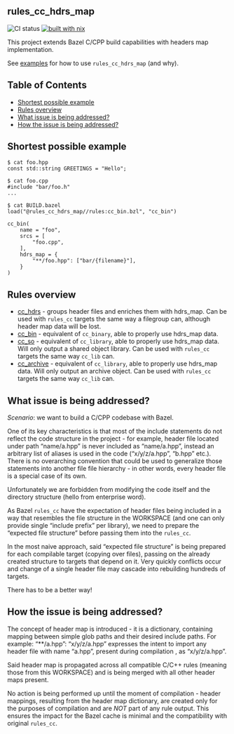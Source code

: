 rules_cc_hdrs_map
---
![CI status](https://github.com/AleksanderGondek/rules_cc_hdrs_map/actions/workflows/ci.yaml/badge.svg) [![built with nix](https://builtwithnix.org/badge.svg)](https://builtwithnix.org)

This project extends Bazel C/CPP build capabilities with headers map implementation. 

See [examples](/examples) for how to use `rules_cc_hdrs_map` (and why).

## Table of Contents
- [Shortest possible example](#shortest-possible-example)
- [Rules overview](#rules-overview)
- [What issue is being addressed?](#what-issue-is-being-addressed)
- [How the issue is being addressed?](#how-the-issue-is-being-addressed)

## Shortest possible example

```
$ cat foo.hpp
const std::string GREETINGS = "Hello";

$ cat foo.cpp
#include "bar/foo.h"
...

$ cat BUILD.bazel
load("@rules_cc_hdrs_map//rules:cc_bin.bzl", "cc_bin")

cc_bin(
    name = "foo",
    srcs = [
        "foo.cpp",
    ],
    hdrs_map = {
        "**/foo.hpp": ["bar/{filename}"],
    }
)

```

## Rules overview

* [cc_hdrs](/docs/cc_hdrs_docs.md) - groups header files and enriches them with hdrs_map. Can be used with `rules_cc` targets the same way a filegroup can, although header map data will be lost.
* [cc_bin](/docs/cc_bin_docs.md) - equivalent of `cc_binary`, able to properly use hdrs_map data.
* [cc_so](/docs/cc_so_docs.md) - equivalent of `cc_library`, able to properly use hdrs_map data. Will only output a shared object library. Can be used with `rules_cc` targets the same way `cc_lib` can.
* [cc_archive](/docs/cc_archive_docs.md) - equivalent of `cc_library`, able to properly use hdrs_map data. Will only output an archive object. Can be used with `rules_cc` targets the same way `cc_lib` can.


## What issue is being addressed?

_Scenario_: we want to build a C/CPP codebase with Bazel. 

One of its key characteristics is that most of the include statements do not reflect the code structure in the project - for example, header file located under path “name/a.hpp” is never included as “name/a.hpp”, instead an arbitrary list of aliases is used in the code (“x/y/z/a.hpp”, “b.hpp” etc.).  There is no overarching convention that could be used to generalize those statements into another file file hierarchy - in other words, every header file is a special case of its own.

Unfortunately we are forbidden from modifying the code itself and the directory structure (hello from enterprise word). 

As Bazel `rules_cc` have the expectation of header files being included in a way that resembles the file structure in the WORKSPACE (and one can only provide single “include prefix” per library), we need to prepare the “expected file structure” before passing them into the `rules_cc`.

In the most naive approach, said “expected file structure” is being prepared for each compilable target (copying over files), passing on the already created structure to targets that depend on it. Very quickly conflicts occur and change of a single header file may cascade into rebuilding hundreds of targets.

There has to be a better way!

## How the issue is being addressed? 

The concept of header map is introduced - it is a dictionary, containing mapping between simple glob paths and their desired include paths. For example: “**/a.hpp”: “x/y/z/a.hpp” expresses the intent to import any header file with name “a.hpp”, present during compilation , as “x/y/z/a.hpp”. 

Said header map is propagated across all compatible C/C++ rules (meaning those from this WORKSPACE) and is being merged with all other header maps present. 

No action is being performed up until the moment of compilation - header mappings, resulting from the header map dictionary, are created only for the purposes of compilation and are _NOT_ part of any rule output. This ensures the impact for the Bazel cache is minimal and the compatibility with original `rules_cc`.
